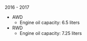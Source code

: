 2016 - 2017
- AWD
    - Engine oil capacity: 6.5 liters
- RWD
    - Engine oil capacity: 7.25 liters
